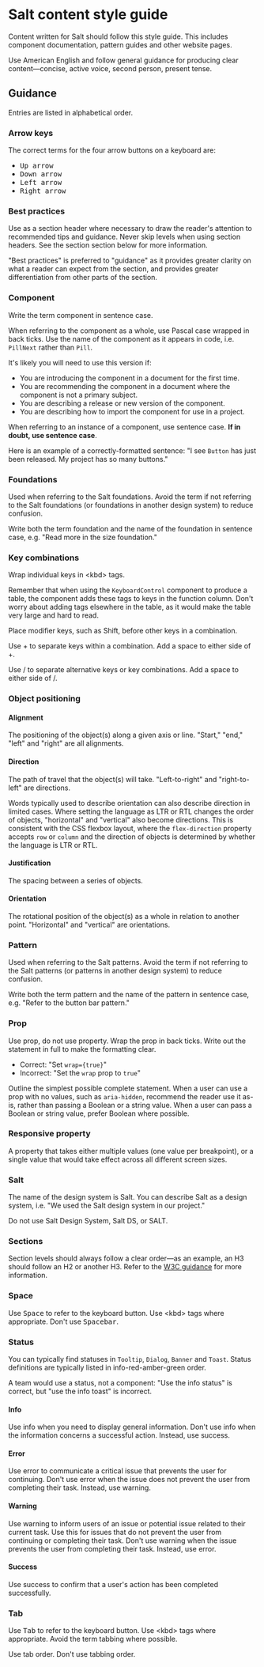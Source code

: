 # Salt content style guide

Content written for Salt should follow this style guide. This includes component documentation, pattern guides and other website pages.

Use American English and follow general guidance for producing clear content—concise, active voice, second person, present tense.

## Guidance

Entries are listed in alphabetical order.

### Arrow keys

The correct terms for the four arrow buttons on a keyboard are:

- <kbd>Up arrow</kbd>
- <kbd>Down arrow</kbd>
- <kbd>Left arrow</kbd>
- <kbd>Right arrow</kbd>

### Best practices

Use as a section header where necessary to draw the reader's attention to recommended tips and guidance. Never skip levels when using section headers. See the section section below for more information.

"Best practices" is preferred to "guidance" as it provides greater clarity on what a reader can expect from the section, and provides greater differentiation from other parts of the section.

### Component

Write the term component in sentence case.

When referring to the component as a whole, use Pascal case wrapped in back ticks. Use the name of the component as it appears in code, i.e. `PillNext` rather than `Pill`.

It's likely you will need to use this version if:

- You are introducing the component in a document for the first time.
- You are recommending the component in a document where the component is not a primary subject.
- You are describing a release or new version of the component.
- You are describing how to import the component for use in a project.

When referring to an instance of a component, use sentence case. **If in doubt, use sentence case**.

Here is an example of a correctly-formatted sentence: "I see `Button` has just been released. My project has so many buttons."

### Foundations

Used when referring to the Salt foundations. Avoid the term if not referring to the Salt foundations (or foundations in another design system) to reduce confusion.

Write both the term foundation and the name of the foundation in sentence case, e.g. "Read more in the size foundation."

### Key combinations

Wrap individual keys in \<kbd> tags.

Remember that when using the `KeyboardControl` component to produce a table, the component adds these tags to keys in the function column. Don't worry about adding tags elsewhere in the table, as it would make the table very large and hard to read.

Place modifier keys, such as Shift, before other keys in a combination.

Use + to separate keys within a combination. Add a space to either side of +.

Use / to separate alternative keys or key combinations. Add a space to either side of /.

### Object positioning

#### Alignment

The positioning of the object(s) along a given axis or line. "Start," "end," "left" and "right" are all alignments.

#### Direction

The path of travel that the object(s) will take. "Left-to-right" and "right-to-left" are directions.

Words typically used to describe orientation can also describe direction in limited cases. Where setting the language as LTR or RTL changes the order of objects, "horizontal" and "vertical" also become directions. This is consistent with the CSS flexbox layout, where the `flex-direction` property accepts `row` or `column` and the direction of objects is determined by whether the language is LTR or RTL.

#### Justification

The spacing between a series of objects.

#### Orientation

The rotational position of the object(s) as a whole in relation to another point. "Horizontal" and "vertical" are orientations.

### Pattern

Used when referring to the Salt patterns. Avoid the term if not referring to the Salt patterns (or patterns in another design system) to reduce confusion.

Write both the term pattern and the name of the pattern in sentence case, e.g. "Refer to the button bar pattern."

### Prop

Use prop, do not use property. Wrap the prop in back ticks. Write out the statement in full to make the formatting clear.

- Correct: "Set `wrap={true}`"
- Incorrect: "Set the `wrap` prop to `true`"

Outline the simplest possible complete statement. When a user can use a prop with no values, such as `aria-hidden`, recommend the reader use it as-is, rather than passing a Boolean or a string value. When a user can pass a Boolean or string value, prefer Boolean where possible.

### Responsive property

A property that takes either multiple values (one value per breakpoint), or a single value that would take effect across all different screen sizes.

### Salt

The name of the design system is Salt. You can describe Salt as a design system, i.e. "We used the Salt design system in our project."

Do not use Salt Design System, Salt DS, or SALT.

### Sections

Section levels should always follow a clear order—as an example, an H3 should follow an H2 or another H3. Refer to the [W3C guidance](https://www.w3.org/WAI/tutorials/page-structure/headings/) for more information.

### Space

Use <kbd>Space</kbd> to refer to the keyboard button. Use \<kbd> tags where appropriate. Don't use <kbd>Spacebar</kbd>.

### Status

You can typically find statuses in `Tooltip`, `Dialog`, `Banner` and `Toast`. Status definitions are typically listed in info-red-amber-green order.

A team would use a status, not a component: "Use the info status" is correct, but "use the info toast" is incorrect.

#### Info

Use info when you need to display general information. Don't use info when the information concerns a successful action. Instead, use success.

#### Error

Use error to communicate a critical issue that prevents the user for continuing. Don't use error when the issue does not prevent the user from completing their task. Instead, use warning.

#### Warning

Use warning to inform users of an issue or potential issue related to their current task. Use this for issues that do not prevent the user from continuing or completing their task. Don't use warning when the issue prevents the user from completing their task. Instead, use error.

#### Success

Use success to confirm that a user's action has been completed successfully.

### Tab

Use <kbd>Tab</kbd> to refer to the keyboard button. Use \<kbd> tags where appropriate. Avoid the term tabbing where possible.

Use tab order. Don't use tabbing order.
